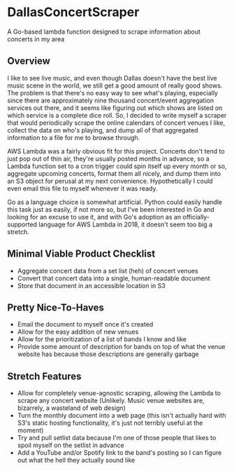 # DallasConcertScraper
A Go-based lambda function designed to scrape information about concerts in my area

## Overview
I like to see live music, and even though Dallas doesn't have the best live music scene in the world, we still get a good amount of really good shows. The problem is that there's no easy way to see what's playing, especially since there are approximately nine thousand concert/event aggregation services out there, and it seems like figuring out which shows are listed on which service is a complete dice roll. So, I decided to write myself a scraper that would periodically scrape the online calendars of concert venues I like, collect the data on who's playing, and dump all of that aggregated information to a file for me to browse through.

AWS Lambda was a fairly obvious fit for this project. Concerts don't tend to just pop out of thin air, they're usually posted months in advance, so a Lambda function set to a cron trigger could spin itself up every month or so, aggregate upcoming concerts, format them all nicely, and dump them into an S3 object for perusal at my next convenience. Hypothetically I could even email this file to myself whenever it was ready.

Go as a language choice is somewhat artificial. Python could easily handle this task just as easily, if not more so, but I've been interested in Go and looking for an excuse to use it, and with Go's adoption as an officially-supported language for AWS Lambda in 2018, it doesn't seem too big a stretch.

## Minimal Viable Product Checklist
* Aggregate concert data from a set list (heh) of concert venues
* Convert that concert data into a single, human-readable document
* Store that document in an accessible location in S3

## Pretty Nice-To-Haves
* Email the document to myself once it's created
* Allow for the easy addition of new venues
* Allow for the prioritization of a list of bands I know and like
* Provide some amount of description for bands on top of what the venue website has because those descriptions are generally garbage

## Stretch Features
* Allow for completely venue-agnostic scraping, allowing the Lambda to scrape any concert website (Unlikely. Music venue websites are, bizarrely, a wasteland of web design)
* Turn the monthly document into a web page (this isn't actually hard with S3's static hosting functionality, it's just not terribly useful at the moment)
* Try and pull setlist data because I'm one of those people that likes to spoil myself on the setlist in advance
* Add a YouTube and/or Spotify link to the band's posting so I can figure out what the hell they actually sound like
